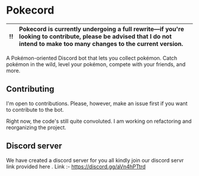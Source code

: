 
# Pokecord

:bangbang: | Pokecord is currently undergoing a full rewrite—if you're looking to contribute, please be advised that I do not intend to make too many changes to the current version.
:---: | :---

A Pokémon-oriented Discord bot that lets you collect pokémon. Catch pokémon in the wild, level your pokémon, compete with your friends, and more.

## Contributing

I'm open to contributions. Please, however, make an issue first if you want to contribute to the bot.

Right now, the code's still quite convoluted. I am working on refactoring and reorganizing the project.
## Discord server 
We have created a discord server for you all kindly join our discord servr link provided here .
Link :- https://discord.gg/aVn4hPTtrd

